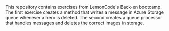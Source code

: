 This repository contains exercises from LemonCode's Back-en bootcamp. The first exercise creates a method that writes a message in Azure Storage queue whenever a hero is deleted. The second creates a queue processor that handles messages and deletes the correct images in storage.